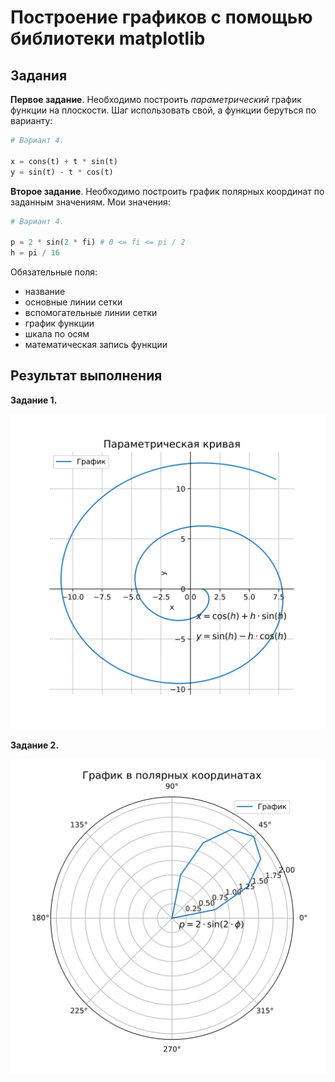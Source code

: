 # Построение графиков с помощью библиотеки matplotlib

## Задания

**Первое задание**. Необходимо построить *параметрический* график функции на плоскости. Шаг использовать свой, а функции беруться по варианту:

```python
# Вариант 4.

x = cons(t) + t * sin(t)
y = sin(t) - t * cos(t)
```

**Второе задание**. Необходимо построить график полярных координат по заданным значениям. Мои значения:

```python
# Вариант 4.

p = 2 * sin(2 * fi) # 0 <= fi <= pi / 2
h = pi / 16
```

Обязательные поля:
- название
- основные линии сетки
- вспомогательные линии сетки
- график функции
- шкала по осям
- математическая запись функции

## Результат выполнения

**Задание 1.**

![parametric_curve](img/parametric_curve.svg)


**Задание 2.**

![scatter_plot](img/polar_curve.svg)
